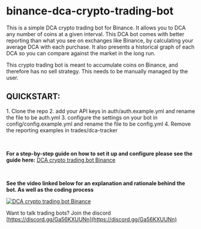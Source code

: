 # binance-dca-crypto-trading-bot
This is a simple DCA crypto trading bot for Binance. It allows you to DCA any number of coins at a given interval.
This DCA bot comes with better reporting than what you see on exchanges like Binance, by calculating your average DCA with each purchase.
It also presents a historical graph of each DCA so you can compare against the market in the long run.

This crypto trading bot is meant to accumulate coins on Binance, and therefore has no sell strategy. This needs to be manually managed by the user.

<h2>QUICKSTART:</h2>
1. Clone the repo
2. add your API keys in auth/auth.example.yml and rename the file to be auth.yml
3. configure the settings on your bot in config/config.example.yml and rename the file to be config.yml
4. Remove the reporting examples in trades/dca-tracker

<p>&nbsp;</p>

**For a step-by-step guide on how to set it up and configure please see the guide here:** [DCA crypto trading bot Binance](https://www.cryptomaton.org/2021/12/22/dca-crypto-trading-bot-binance/)


<p>&nbsp;</p>

**See the video linked below for an explanation and rationale behind the bot. As well as the coding process**

[![DCA crypto trading bot Binance](https://img.youtube.com/vi/3H3WYLOiG4w/maxresdefault.jpg)](https://youtu.be/3H3WYLOiG4w)

Want to talk trading bots? Join the discord [https://discord.gg/Ga56KXUUNn](https://discord.gg/Ga56KXUUNn)
